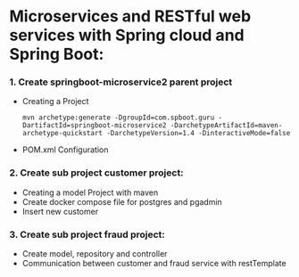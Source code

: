 # Microservices and RESTful web services with Spring cloud and Spring Boot: #

### 1. Create springboot-microservice2 parent project
* Creating a Project
     
     ```
     mvn archetype:generate -DgroupId=com.spboot.guru -DartifactId=springboot-microservice2 -DarchetypeArtifactId=maven-archetype-quickstart -DarchetypeVersion=1.4 -DinteractiveMode=false
     ```
* POM.xml Configuration
### 2. Create sub project customer project:
* Creating a model Project with maven
* Create docker compose file for postgres and pgadmin 
* Insert new customer

### 3. Create sub project fraud project:
* Create model, repository and controller
* Communication between customer and fraud service with restTemplate